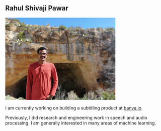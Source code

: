 ## Rahul Shivaji Pawar	
<img src="assets/rahul_image.jpg" width="350">

I am currently working on building a subtitling product at [banva.io](https://banva.io).

Previously, I did research and engineering work in speech and audio processing. I am generally interested in many areas of machine learning. 





